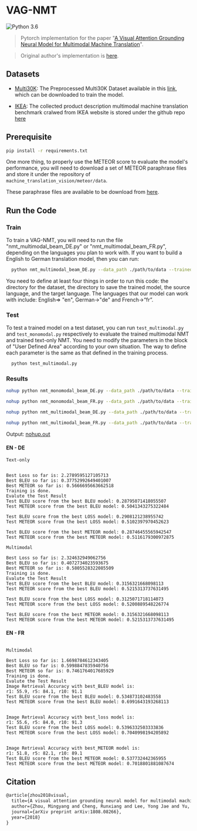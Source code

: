 # VAG-NMT

![Python 3.6](https://img.shields.io/badge/python-3.6-green.svg)  

> Pytorch implementation for the paper "[A Visual Attention Grounding Neural Model for Multimodal Machine Translation](https://arxiv.org/abs/1808.08266)". 

> Original author's implementation is [here](https://github.com/zmykevin/A-Visual-Attention-Grounding-Neural-Model).


## Datasets

  - [Multi30K](https://github.com/multi30k/dataset): The Preprocessed Multi30K Dataset available in this [link](https://drive.google.com/drive/folders/1G645SexvhMsLPJhPAPBjc4FnNF7v3N6w?usp=sharing), which can be downloaded to train the model.

  - [IKEA](https://github.com/sampalomad/IKEA-Dataset): The collected product description multimodal machine translation benchmark cralwed from IKEA website is stored under the github repo [here](https://github.com/sampalomad/IKEA-Dataset)


## Prerequisite

```bash
pip install -r requirements.txt
```

One more thing, to properly use the METEOR score to evaluate the model's performance, you will need to download a set of METEOR paraphrase files and store it under the repository of `machine_translation_vision/meteor/data`. 

These paraphrase files are available to be download from [here](https://github.com/cmu-mtlab/meteor/tree/master/data).

## Run the Code

### Train

To train a VAG-NMT, you will need to run the file "nmt_multimodal_beam_DE.py" or "nmt_multimodal_beam_FR.py", depending on the languages you plan to work with. If you want to build a English to German translation model, then you can run:

```bash
  python nmt_multimodal_beam_DE.py --data_path ./path/to/data --trained_model_path ./path/to/save/model --sr en --tg de
```

You need to define at least four things in order to run this code: the directory for the dataset, the directory to save the trained model, the source language, and the target language. The languages that our model can work with include: English=> "en", German->"de" and French->“fr”.

### Test

To test a trained model on a test dataset, you can run `test_multimodal.py` and `test_monomodal.py` respectively to evaluate the trained multimodal NMT and trained text-only NMT. You need to modify the parameters in the block of "User Defined Area" according to your own situation. The way to define each parameter is the same as that defined in the training process.

```bash
  python test_multimodal.py
```


### Results

```bash
nohup python nmt_monomodal_beam_DE.py --data_path ./path/to/data --trained_model_path ./path/to/save/model --sr en --tg de &

nohup python nmt_monomodal_beam_FR.py --data_path ./path/to/data --trained_model_path ./path/to/save/model --sr en --tg fr &

nohup python nmt_multimodal_beam_DE.py --data_path ./path/to/data --trained_model_path ./path/to/save/model --sr en --tg de &

nohup python nmt_multimodal_beam_FR.py --data_path ./path/to/data --trained_model_path ./path/to/save/model --sr en --tg fr &
```

Output: [nohup.out](https://github.com/Eurus-Holmes/VAG-NMT/blob/master/nohup.out)


#### EN - DE

```
Text-only 


Best Loss so far is: 2.2789595127105713
Best BLEU so far is: 0.37752992649401007
Best METEOR so far is: 0.5666695663662518
Training is done.
Evalute the Test Result
Test BLEU score from the best BLEU model: 0.28795071418055507
Test METEOR score from the best BLEU model: 0.5041343275322484

Test BLEU score from the best LOSS model: 0.2908121238955742
Test METEOR score from the best LOSS model: 0.5102397970452623

Test BLEU score from the best METEOR model: 0.28746455565942547
Test METEOR score from the best METEOR model: 0.5116179300972875

Multimodal

Best Loss so far is: 2.324632949062756
Best BLEU so far is: 0.4072734023593675
Best METEOR so far is: 0.5805528322085509
Training is done.
Evalute the Test Result
Test BLEU score from the best BLEU model: 0.3156321668098113
Test METEOR score from the best BLEU model: 0.5215313737631495

Test BLEU score from the best LOSS model: 0.3125071718114073
Test METEOR score from the best LOSS model: 0.5200889548226774

Test BLEU score from the best METEOR model: 0.3156321668098113
Test METEOR score from the best METEOR model: 0.5215313737631495

```

#### EN - FR

```

Multimodal

Best Loss so far is: 1.6698784612343405
Best BLEU so far is: 0.5998847835940756
Best METEOR so far is: 0.7461764017685929
Training is done.
Evalute the Test Result
Image Retrieval Accuracy with best_BLEU model is:
r1: 55.9, r5: 84.1, r10: 91.1
Test BLEU score from the best BLEU model: 0.534873102483558
Test METEOR score from the best BLEU model: 0.6991643193268113


Image Retrieval Accuracy with best_loss model is:
r1: 55.6, r5: 84.0, r10: 91.3
Test BLEU score from the best LOSS model: 0.5396332503333836
Test METEOR score from the best LOSS model: 0.7040998194205892


Image Retrieval Accuracy with best_METEOR model is:
r1: 51.8, r5: 82.1, r10: 89.1
Test BLEU score from the best METEOR model: 0.537732442365955
Test METEOR score from the best METEOR model: 0.7018801881087674

```


## Citation

```tex
@article{zhou2018visual,
  title={A visual attention grounding neural model for multimodal machine translation},
  author={Zhou, Mingyang and Cheng, Runxiang and Lee, Yong Jae and Yu, Zhou},
  journal={arXiv preprint arXiv:1808.08266},
  year={2018}
}
```

